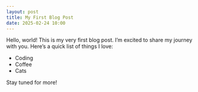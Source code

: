 ```yaml
---
layout: post
title: My First Blog Post
date: 2025-02-24 10:00
---
```


Hello, world! This is my very first blog post. I’m excited to share my journey with you. Here’s a quick list of things I love:

- Coding
- Coffee
- Cats

Stay tuned for more!
